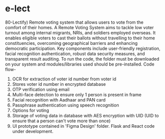 # e-lect
80-Lectify) Remote voting system that allows users to vote from the comfort of their homes.
A Remote Voting System aims to tackle low voter turnout among internal migrants, NRIs, and soldiers employed overseas. It enables eligible voters to cast their ballots without travelling to their home constituencies, overcoming geographical barriers and enhancing democratic participation. Key components include user-friendly registration, facial recognition authentication, robust data security measures, and transparent result auditing.
To run the code, the folder must be downloaded on your system and modules/libraries used should be pre-installed.
Code flow- 
1. OCR for extraction of voter id number from voter id
2. Stores voter id number in encrypted database
3. OTP verification using email
4. Multi-face detection to ensure only 1 person is present in frame
5. Facial recognition with Aadhaar and PAN card
6. Passphrase authentication using speech recognition
7. Options for voting
8. Storage of voting data in database with AES encryption with UID (UID to ensure that a person can't vote more than once)
9. UI prototype contained in 'Figma Design' folder. Flask and React code under development.
